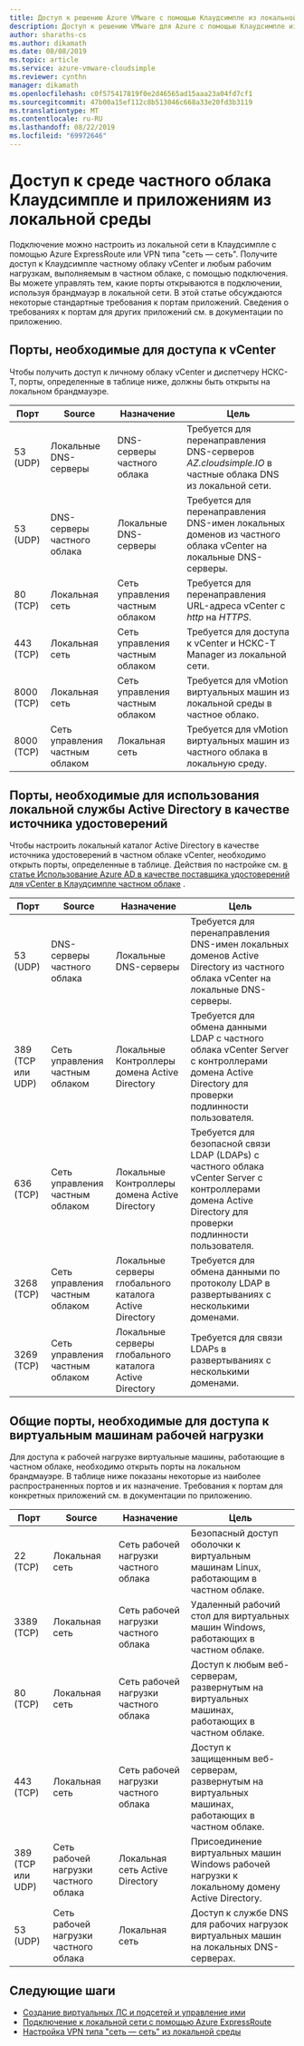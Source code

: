 ```yaml
---
title: Доступ к решению Azure VMware с помощью Клаудсимпле из локальной среды
description: Доступ к решению VMware для Azure с помощью Клаудсимпле из локальной сети через брандмауэр
author: sharaths-cs
ms.author: dikamath
ms.date: 08/08/2019
ms.topic: article
ms.service: azure-vmware-cloudsimple
ms.reviewer: cynthn
manager: dikamath
ms.openlocfilehash: c0f575417819f0e2d46565ad15aaa23a04fd7cf1
ms.sourcegitcommit: 47b00a15ef112c8b513046c668a33e20fd3b3119
ms.translationtype: MT
ms.contentlocale: ru-RU
ms.lasthandoff: 08/22/2019
ms.locfileid: "69972646"
---
```

# <a name="accessing-your-cloudsimple-private-cloud-environment-and-applications-from-on-premises"></a>Доступ к среде частного облака Клаудсимпле и приложениям из локальной среды

Подключение можно настроить из локальной сети в Клаудсимпле с помощью Azure ExpressRoute или VPN типа "сеть — сеть".  Получите доступ к Клаудсимпле частному облаку vCenter и любым рабочим нагрузкам, выполняемым в частном облаке, с помощью подключения.  Вы можете управлять тем, какие порты открываются в подключении, используя брандмауэр в локальной сети.  В этой статье обсуждаются некоторые стандартные требования к портам приложений.  Сведения о требованиях к портам для других приложений см. в документации по приложению.

## <a name="ports-required-for-accessing-vcenter"></a>Порты, необходимые для доступа к vCenter

Чтобы получить доступ к личному облаку vCenter и диспетчеру НСКС-T, порты, определенные в таблице ниже, должны быть открыты на локальном брандмауэре.  

| Порт       | Source                           | Назначение                      | Цель                                                                                                                |
|------------|----------------------------------|----------------------------------|------------------------------------------------------------------------------------------------------------------------|
| 53 (UDP)   | Локальные DNS-серверы          | DNS-серверы частного облака        | Требуется для перенаправления DNS-серверов *AZ.cloudsimple.IO* в частные облака DNS из локальной сети.       |
| 53 (UDP)   | DNS-серверы частного облака        | Локальные DNS-серверы          | Требуется для перенаправления DNS-имен локальных доменов из частного облака vCenter на локальные DNS-серверы. |
| 80 (TCP)   | Локальная сеть              | Сеть управления частным облаком | Требуется для перенаправления URL-адреса vCenter с *http* на *HTTPS*.                                                           |
| 443 (TCP)  | Локальная сеть              | Сеть управления частным облаком | Требуется для доступа к vCenter и НСКС-T Manager из локальной сети.                                             |
| 8000 (TCP) | Локальная сеть              | Сеть управления частным облаком | Требуется для vMotion виртуальных машин из локальной среды в частное облако.                                            |
| 8000 (TCP) | Сеть управления частным облаком | Локальная сеть              | Требуется для vMotion виртуальных машин из частного облака в локальную среду.                                            |

## <a name="ports-required-for-using-on-premises-active-directory-as-an-identity-source"></a>Порты, необходимые для использования локальной службы Active Directory в качестве источника удостоверений

Чтобы настроить локальный каталог Active Directory в качестве источника удостоверений в частном облаке vCenter, необходимо открыть порты, определенные в таблице.  Действия по настройке см. [в статье Использование Azure AD в качестве поставщика удостоверений для vCenter в Клаудсимпле частном облаке](https://docs.azure.cloudsimple.com/azure-ad/) .

| Порт         | Source                           | Назначение                                         | Цель                                                                                                                                          |
|--------------|----------------------------------|-----------------------------------------------------|--------------------------------------------------------------------------------------------------------------------------------------------------|
| 53 (UDP)      | DNS-серверы частного облака        | Локальные DNS-серверы                             | Требуется для перенаправления DNS-имен локальных доменов Active Directory из частного облака vCenter на локальные DNS-серверы.          |
| 389 (TCP или UDP) | Сеть управления частным облаком | Локальные Контроллеры домена Active Directory     | Требуется для обмена данными LDAP с частного облака vCenter Server с контроллерами домена Active Directory для проверки подлинности пользователя.                |
| 636 (TCP)     | Сеть управления частным облаком | Локальные Контроллеры домена Active Directory     | Требуется для безопасной связи LDAP (LDAPs) с частного облака vCenter Server с контроллерами домена Active Directory для проверки подлинности пользователя. |
| 3268 (TCP)    | Сеть управления частным облаком | Локальные серверы глобального каталога Active Directory | Требуется для обмена данными по протоколу LDAP в развертываниях с несколькими доменами.                                                                        |
| 3269 (TCP)    | Сеть управления частным облаком | Локальные серверы глобального каталога Active Directory | Требуется для связи LDAPs в развертываниях с несколькими доменами.                                                                       |                                           |

## <a name="common-ports-required-for-accessing-workload-virtual-machines"></a>Общие порты, необходимые для доступа к виртуальным машинам рабочей нагрузки

Для доступа к рабочей нагрузке виртуальные машины, работающие в частном облаке, необходимо открыть порты на локальном брандмауэре.  В таблице ниже показаны некоторые из наиболее распространенных портов и их назначение.  Требования к портам для конкретных приложений см. в документации по приложению.

| Порт         | Source                         | Назначение                          | Цель                                                                              |
|--------------|--------------------------------|--------------------------------------|--------------------------------------------------------------------------------------|
| 22 (TCP)      | Локальная сеть            | Сеть рабочей нагрузки частного облака       | Безопасный доступ оболочки к виртуальным машинам Linux, работающим в частном облаке.              |
| 3389 (TCP)    | Локальная сеть            | Сеть рабочей нагрузки частного облака       | Удаленный рабочий стол для виртуальных машин Windows, работающих в частном облаке.                 |
| 80 (TCP)      | Локальная сеть            | Сеть рабочей нагрузки частного облака       | Доступ к любым веб-серверам, развернутым на виртуальных машинах, работающих в частном облаке.        |
| 443 (TCP)     | Локальная сеть            | Сеть рабочей нагрузки частного облака       | Доступ к защищенным веб-серверам, развернутым на виртуальных машинах, работающих в частном облаке. |
| 389 (TCP или UDP) | Сеть рабочей нагрузки частного облака | Локальная сеть Active Directory | Присоединение виртуальных машин Windows рабочей нагрузки к локальному домену Active Directory.       |
| 53 (UDP)      | Сеть рабочей нагрузки частного облака | Локальная сеть                  | Доступ к службе DNS для рабочих нагрузок виртуальных машин на локальных DNS-серверах.         |

## <a name="next-steps"></a>Следующие шаги

* [Создание виртуальных ЛС и подсетей и управление ими](https://docs.azure.cloudsimple.com/create-vlan-subnet/)
* [Подключение к локальной сети с помощью Azure ExpressRoute](https://docs.azure.cloudsimple.com/on-premises-connection/)
* [Настройка VPN типа "сеть — сеть" из локальной среды](https://docs.azure.cloudsimple.com/vpn-gateway/)
